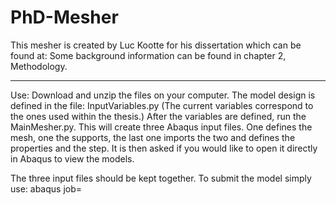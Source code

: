 # PhD-Mesher

This mesher is created by Luc Kootte for his dissertation which can be found at:
Some background information can be found in chapter 2, Methodology.

___
Use:
Download and unzip the files on your computer.
The model design is defined in the file: InputVariables.py (The current variables correspond to the ones used within the thesis.)
After the variables are defined, run the MainMesher.py.
This will create three Abaqus input files. One defines the mesh, one the supports, the last one imports the two and defines the properties and the step.
It is then asked if you would like to open it directly in Abaqus to view the models.

The three input files should be kept together. To submit the model simply use: abaqus job=<main-InputFileName>
  



